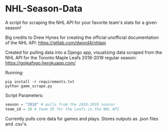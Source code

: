 # NHL-Season-Data
A script for scraping the NHL API for your favorite team's stats for a given season!

Big credits to Drew Hynes for creating the official unofficial documentation of the NHL API: https://gitlab.com/dword4/nhlapi

Created for pulling data into a Django app, visualizing data scraped from the NHL API for the Toronto Maple Leafs 2018-2019 regular season: 
https://goleafsgo.herokuapp.com/

Running:
```
pip install -r requirements.txt
python game_scrape.py
```

Script Parameters:
```python
season = "2018" # pulls from the 2018-2019 season
team_id = 10 # team ID for the Leafs in the NHL API
```

Currently pulls core data for games and plays. Stores outputs as .json files and .csv's.
